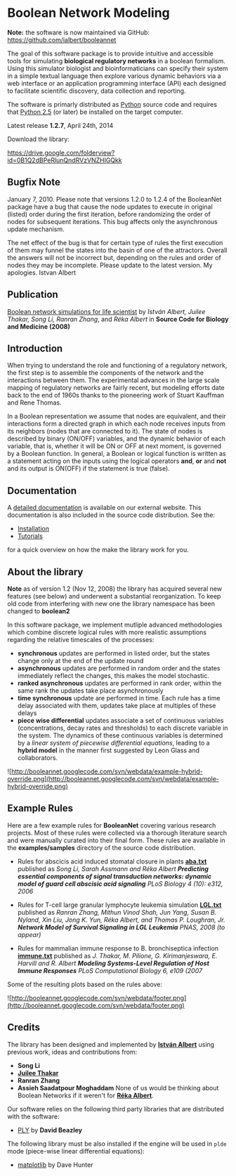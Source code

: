 # Boolean Network Modeling #

**Note:** the software is now maintained via GitHub: https://github.com/ialbert/booleannet

The goal of this software package is to provide intuitive and accessible tools for simulating **biological regulatory networks** in a boolean formalism. Using this simulator biologist and bioinformaticians can specify their system in a simple textual language then explore various dynamic behaviors via a web interface or an application programming interface (API) each designed to facilitate scientific discovery, data collection and reporting.

The software is primarly distributed as [Python](http://www.python.org) source code and requires that [Python 2.5](http://www.python.org) (or later) be installed on the target computer.

Latest release **1.2.7**, April 24th, 2014

Download the library:

https://drive.google.com/folderview?id=0B1Q2dBPeRlunQndRVzVNZHlGQkk

## Bugfix Note ##

January 7, 2010. Please note that versions 1.2.0 to 1.2.4 of the BooleanNet package have  a bug that cause the node updates to execute in original (listed) order during the first iteration, before randomizing the order of nodes for subsequent iterations. This bug affects only the asynchronous update mechanism.

The net effect of the bug is that for certain type of rules the first execution of them may funnel the states into the basin of one of the attractors. Overall the answers will not be incorrect but, depending on the rules and order of nodes they may be incomplete. Please update to the latest version. My apologies. Istvan Albert

## Publication ##

[Boolean network simulations for life scientist](http://www.scfbm.org/content/3/1/16)
by _István Albert, Juilee Thakar, Song Li, Ranran Zhang_, and _Réka Albert_
in **Source Code for Biology and Medicine (2008)**


## Introduction ##

When trying to understand the role and functioning of a regulatory network,
the first step is to assemble the components of the network and the interactions
between them. The experimental advances in the large scale mapping of regulatory networks are fairly recent, but modeling efforts date back to the end of 1960s thanks to the pioneering work of Stuart Kauffman and Rene Thomas.

In a Boolean representation we assume that nodes are equivalent, and their interactions form a directed graph in which each node receives inputs from its neighbors (nodes that are connected to it). The state of nodes is described by binary (ON/OFF) variables, and the dynamic behavior of each variable, that is, whether it will be ON or OFF at next moment, is governed by a Boolean function. In general, a Boolean or logical function is written as a statement acting on the inputs using the logical operators **and**, **or** and **not** and its output is ON(OFF) if the statement is true (false).


## Documentation ##

A [detailed documentation](http://atlas.bx.psu.edu/booleannet/booleannet.html) is available on our external website. This documentation is also included in the source code distribution. See the:

  * [Installation](http://atlas.bx.psu.edu/booleannet/booleannet.html#Installation)
  * [Tutorials](http://atlas.bx.psu.edu/booleannet/booleannet.html#Tutorials)

for a quick overview on how the make the library work for you.

## About the library ##

**Note** as of version 1.2 (Nov 12, 2008) the library has acquired several new features (see below) and underwent a substantial reorganization. To keep old code from interfering with new one the library namespace has been changed to **boolean2**

In this software package, we implement mutliple advanced methodologies which combine discrete logical rules with more realistic assumptions regarding the relative timescales of the  processes:

  * **synchronous** updates are performed in listed order, but the states change only at the end of the update round
  * **asynchronous** updates are performed in random order and the states immediately reflect the changes, this makes the model stochastic.
  * **ranked asynchronous** updates are performed in rank order, within the same rank the updates take place asynchronously
  * **time synchronous** update are performed in time. Each rule has a time delay associated with them, updates take place at multiples of these delays
  * **piece wise differential** updates associate a set of continuous variables (concentrations, decay rates and thresholds) to each discrete variable in the system. The dynamics of these continuous variables is determined by a _linear system of piecewise differential equations_, leading to a **hybrid model** in the manner first suggested by Leon Glass and collaborators.

![http://booleannet.googlecode.com/svn/webdata/example-hybrid-override.png](http://booleannet.googlecode.com/svn/webdata/example-hybrid-override.png)

## Example Rules ##

Here are a few example rules for **BooleanNet** covering various research projects. Most of these rules were collected via a thorough literature search and were manually curated into their final form. These rules are available in the **examples/samples** directory of the source code distribution.


  * Rules for abscicis acid induced stomatal closure in plants  **[aba.txt](http://booleannet.googlecode.com/svn/webdata/aba.txt)** published as _Song Li, Sarah Assmann and Réka Albert **Predicting essential components of signal transduction networks: dynamic model of guard cell abscisic acid signaling** PLoS Biology 4 (10): e312, 2006_

  * Rules for T-cell large granular lymphocyte leukemia simulation  **[LGL.txt](http://booleannet.googlecode.com/svn/webdata/LGL.txt)** published as _Ranran Zhang, Mithun Vinod Shah, Jun Yang, Susan B. Nyland, Xin Liu, Jong K. Yun, Réka Albert, and Thomas P. Loughran, Jr. **Network Model of Survival Signaling in LGL Leukemia** PNAS, 2008 (to appear)_

  * Rules for mammalian immune response to B. bronchiseptica infection  **[immune.txt](http://booleannet.googlecode.com/svn/webdata/immune.txt)** published as _J. Thakar, M. Pilione, G. Kirimanjeswara, E. Harvill and R. Albert **Modeling Systems-Level Regulation of Host Immune Responses** PLoS Computational Biology 6, e109 (2007_

Some of the resulting plots based on the rules above:

![http://booleannet.googlecode.com/svn/webdata/footer.png](http://booleannet.googlecode.com/svn/webdata/footer.png)

## Credits ##


The library has been designed and implemented by **[István Albert](http://www.personal.psu.edu/iua1/)** using previous work, ideas and contributions from:
  * **Song Li**
  * **[Juilee Thakar](http://www.phys.psu.edu/%7Ejthakar/)**
  * **Ranran Zhang**
  * **Assieh Saadatpour Moghaddam**
None of us would be thinking about Boolean Networks if it weren't for **[Réka Albert](http://www.phys.psu.edu/~ralbert/)**.

Our software relies on the following third party libraries that are distributed with  the software:

  * [PLY](http://www.dabeaz.com/ply/) by **David Beazley**

The following library must be also installed if the engine will be used in `plde` mode (piece-wise linear differential equations):

  * [matplotlib](http://matplotlib.sourceforge.net/) by Dave Hunter

